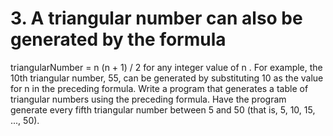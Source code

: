 # 3. A triangular number can also be generated by the formula

 triangularNumber = n (n + 1) / 2 for any integer value of n . For example, the
 10th triangular number, 55, can be generated by substituting 10 as the value
 for n in the preceding formula. Write a program that generates a table of
 triangular numbers using the preceding formula. Have the program generate every
 fifth triangular number between 5 and 50 (that is, 5, 10, 15, ..., 50).

